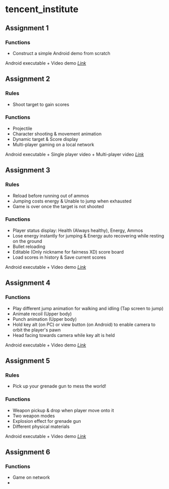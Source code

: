 # tencent_institute
## Assignment 1

### Functions
- Construct a simple Android demo from scratch

Android executable + Video demo [*Link*](https://share.weiyun.com/pM9dF1tx)

## Assignment 2

### Rules
- Shoot target to gain scores

### Functions
- Projectile
- Character shooting & movement animation 
- Dynamic target & Score display
- Multi-player gaming on a local network 

Android executable + Single player video + Multi-player video [*Link*](https://share.weiyun.com/PYU0Wjyx)

## Assignment 3

### Rules
- Reload before running out of ammos
- Jumping costs energy & Unable to jump when exhausted
- Game is over once the target is not shooted

### Functions
- Player status display: Health (Always healthy), Energy, Ammos
- Lose energy instantly for jumping & Energy auto recovering while resting on the ground
- Bullet reloading
- Editable (Only nickname for fairness XD) score board
- Load scores in history & Save current scores

Android executable + Video demo [*Link*](https://share.weiyun.com/WpKO2cTP)


## Assignment 4

### Functions
- Play different jump animation for walking and idling (Tap screen to jump)
- Animate recoil (Upper body)
- Punch animation (Upper body)
- Hold key alt (on PC) or view button (on Android) to enable camera to orbit the player's pawn
- Head facing towards camera while key alt is held

Android executable + Video demo [*Link*](https://share.weiyun.com/DLF6sqV7)

## Assignment 5

### Rules
- Pick up your grenade gun to mess the world!

### Functions
- Weapon pickup & drop when player move onto it
- Two weapon modes
- Explosion effect for grenade gun
- Different physical materials

Android executable + Video demo [*Link*](https://share.weiyun.com/laGOkHSQ)

## Assignment 6

### Functions
- Game on network
- 